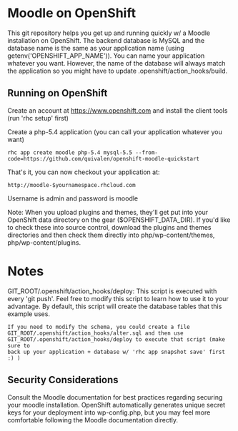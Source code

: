Moodle on OpenShift
======================

This git repository helps you get up and running quickly w/ a Moodle installation
on OpenShift.  The backend database is MySQL and the database name is the
same as your application name (using getenv('OPENSHIFT_APP_NAME')).  You can name
your application whatever you want.  However, the name of the database will always
match the application so you might have to update .openshift/action_hooks/build.


Running on OpenShift
----------------------------

Create an account at https://www.openshift.com and install the client tools (run 'rhc setup' first)

Create a php-5.4 application (you can call your application whatever you want)

    rhc app create moodle php-5.4 mysql-5.5 --from-code=https://github.com/quivalen/openshift-moodle-quickstart

That's it, you can now checkout your application at:

    http://moodle-$yournamespace.rhcloud.com

Username is admin and password is moodle

Note: When you upload plugins and themes, they'll get put into your OpenShift data directory
on the gear ($OPENSHIFT_DATA_DIR).  If you'd like to check these into source control, download the
plugins and themes directories and then check them directly into php/wp-content/themes, php/wp-content/plugins.

Notes
=====

GIT_ROOT/.openshift/action_hooks/deploy:
    This script is executed with every 'git push'.  Feel free to modify this script
    to learn how to use it to your advantage.  By default, this script will create
    the database tables that this example uses.

    If you need to modify the schema, you could create a file
    GIT_ROOT/.openshift/action_hooks/alter.sql and then use
    GIT_ROOT/.openshift/action_hooks/deploy to execute that script (make sure to
    back up your application + database w/ 'rhc app snapshot save' first :) )

Security Considerations
-----------------------
Consult the Moodle documentation for best practices regarding securing your moodle installation.  OpenShift
automatically generates unique secret keys for your deployment into wp-config.php, but you may feel more
comfortable following the Moodle documentation directly.

